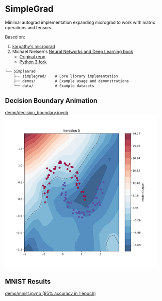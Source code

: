 # SimpleGrad

Minimal autograd implementation expanding micrograd to work with matrix operations and tensors.

Based on:
1. [karpathy's micrograd](https://github.com/karpathy/micrograd)
2. Michael Nielsen's [Neural Networks and Deep Learning book](http://neuralnetworksanddeeplearning.com/)
   - [Original repo](https://github.com/mnielsen/neural-networks-and-deep-learning)
   - [Python 3 fork](https://github.com/unexploredtest/neural-networks-and-deep-learning.git)



```
└── SimpleGrad
    ├── simplegrad/    # Core library implementation
    ├── demos/         # Example usage and demonstrations
    └── data/          # Example datasets
```

## Decision Boundary Animation
[demo/decision_boundary.ipynb](demos/decision_boundary.ipynb)
![Decision Boundary Animation](assets/decision_boundary.gif)

## MNIST Results
[demo/mnist.ipynb (95% accuracy in 1 epoch)](demos/mnist.ipynb)
